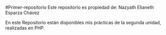 #Primer-repositorio
Este repositorio es propiedad de: Nazyath Elianeth Esparza Chávez

En este Repositorio están disponibles mis prácticas de la segunda unidad, realizadas en PHP.
